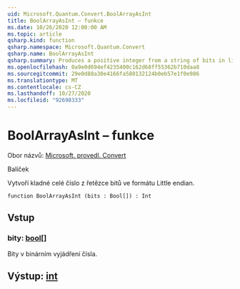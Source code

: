 ```yaml
---
uid: Microsoft.Quantum.Convert.BoolArrayAsInt
title: BoolArrayAsInt – funkce
ms.date: 10/26/2020 12:00:00 AM
ms.topic: article
qsharp.kind: function
qsharp.namespace: Microsoft.Quantum.Convert
qsharp.name: BoolArrayAsInt
qsharp.summary: Produces a positive integer from a string of bits in little endian format.
ms.openlocfilehash: 0a9e0d694ef4235400c162d68ff55362b710daa8
ms.sourcegitcommit: 29e0d88a30e4166fa580132124b0eb57e1f0e986
ms.translationtype: MT
ms.contentlocale: cs-CZ
ms.lasthandoff: 10/27/2020
ms.locfileid: "92698333"
---
```

# <a name="boolarrayasint-function"></a>BoolArrayAsInt – funkce

Obor názvů: [Microsoft. provedl. Convert](xref:Microsoft.Quantum.Convert)

Balíček [](https://nuget.org/packages/)


Vytvoří kladné celé číslo z řetězce bitů ve formátu Little endian.

```qsharp
function BoolArrayAsInt (bits : Bool[]) : Int
```


## <a name="input"></a>Vstup

### <a name="bits--bool"></a>bity: [bool](xref:microsoft.quantum.lang-ref.bool)[]

Bity v binárním vyjádření čísla.



## <a name="output--int"></a>Výstup: [int](xref:microsoft.quantum.lang-ref.int)

